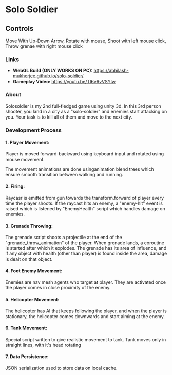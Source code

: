 <h1>Solo Soldier</h1>
    <h2>Controls</h2>
    

<p>Move With Up-Down Arrow, Rotate with mouse, Shoot with left mouse click, Throw grenae with right mouse click
</p> 

<h3>Links</h3>
<ul>
    <li><strong>WebGL Build (ONLY WORKS ON PC): </strong><a href="https://abhilash-mukherjee.github.io/solo-soldier/">https://abhilash-mukherjee.github.io/solo-soldier/</a></li>
    <li><strong>Gameplay Video: </strong><a href="https://youtu.be/TI6v6vVSYlw">https://youtu.be/TI6v6vVSYlw</a></li>
</ul>


<h3>About</h3>
<p>Solosoldier is my 2nd full-fledged game using unity 3d. In this 3rd person shooter, you land in a city as a "solo-soldier" and enemies start attacking on you. Your task is to kill all of them and move to the next city.
</p>
<h3>Development Process</h3>
<h4>1. Player Movement:</h4>
<p> Player is moved forward-backward using keyboard input and rotated using mouse movement. 
</p>
<p>The movement animations are done usinganimation blend trees which ensure smooth transition between walking and running.
</p>

<h4>2. Firing:</h4>
<p>Raycasr is emitted from gun towards the transform.forward of player every time the player shoots. If the raycast hits an enemy, a "enemy-hit" event is raised which is listened by "EnemyHealth" script which handles damage on enemies.
</p>

<h4>3. Grenade Throwing: </h4>

<p>The grenade script shoots a projectile at the end of the "grenade_throw_animation" of the player. When grenade lands, a coroutine is started after which it explodes. The grenade has its area of influence, and if any object with health (other than player) is found inside the area, damage is dealt on that object.
</p>

<h4>4. Foot Enemy Movement:</h4>
<p>Enemies are nav mesh agents who target at player. They are activated once the player comes in close proximity of the enemy.
</p>
<h4>5. Helicopter Movement:</h4>

<p>The helicopter has AI that keeps following the player, and when the player is stationary, the helicopter comes downwards and start aiming at the enemy.
</p>
<h4>6. Tank Movement:</h4>

<p>Special script written to give realistic movement to tank. Tank moves only in straight lines, with it's head rotating 
</p>
<h4>7. Data Persistence: </h4>
<p>JSON serialization used to store data on local cache.
</p>
